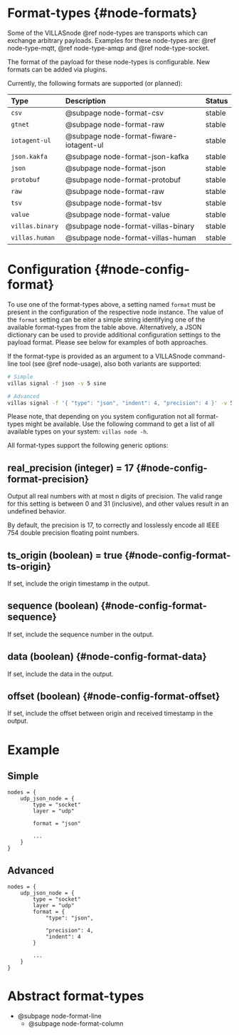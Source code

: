# Format-types {#node-formats}

Some of the VILLASnode @ref node-types are transports which can exchange arbitrary payloads.
Examples for these node-types are: @ref node-type-mqtt, @ref node-type-amqp and @ref node-type-socket.

The format of the payload for these node-types is configurable.
New formats can be added via plugins.

Currently, the following formats are supported (or planned):

| Type             | Description                                      | Status |
| :--              | :--                                              | :--    |
| `csv`            | @subpage node-format-csv                         | stable |
| `gtnet`          | @subpage node-format-raw                         | stable |
| `iotagent-ul`    | @subpage node-format-fiware-iotagent-ul          | stable |
| `json.kakfa`     | @subpage node-format-json-kafka                  | stable |
| `json`           | @subpage node-format-json                        | stable |
| `protobuf`       | @subpage node-format-protobuf                    | stable |
| `raw`            | @subpage node-format-raw                         | stable |
| `tsv`            | @subpage node-format-tsv                         | stable |
| `value`          | @subpage node-format-value                       | stable |
| `villas.binary`  | @subpage node-format-villas-binary               | stable |
| `villas.human`   | @subpage node-format-villas-human                | stable |

# Configuration {#node-config-format}

To use one of the format-types above, a setting named `format` must be present in the configuration of the respective node instance.
The value of the `format` setting can be eiter a simple string identifying one of the available format-types from the table above.
Alternatively, a JSON dictionary can be used to provide additional configuration settings to the payload format.
Please see below for examples of both approaches.

If the format-type is provided as an argument to a VILLASnode command-line tool (see @ref node-usage), also both variants are supported:

```bash
# Simple
villas signal -f json -v 5 sine

# Advanced
villas signal -f '{ "type": "json", "indent": 4, "precision": 4 }' -v 5 sine
```

Please note, that depending on you system configuration not all format-types might be available.
Use the following command to get a list of all available types on your system: `villas node -h`.

All format-types support the following generic options:

## real_precision (integer) = 17 {#node-config-format-precision}

Output all real numbers with at most n digits of precision. The valid range for this setting is between 0 and 31 (inclusive), and other values result in an undefined behavior.

By default, the precision is 17, to correctly and losslessly encode all IEEE 754 double precision floating point numbers.

## ts_origin (boolean) = true {#node-config-format-ts-origin}

If set, include the origin timestamp in the output.
## sequence (boolean) {#node-config-format-sequence}

If set, include the sequence number in the output.

## data (boolean) {#node-config-format-data}

If set, include the data in the output.

## offset (boolean) {#node-config-format-offset}

If set, include the offset between origin and received timestamp in the output.

# Example

## Simple

```
nodes = {
    udp_json_node = {
        type = "socket"
        layer = "udp"

        format = "json"
        
        ...
    }
}
```

## Advanced

```
nodes = {
    udp_json_node = {
        type = "socket"
        layer = "udp"
        format = {
            "type": "json",

            "precision": 4,
            "indent": 4
        }
        
        ...
    }
}
```


# Abstract format-types

- @subpage node-format-line
  - @subpage node-format-column
